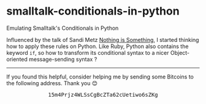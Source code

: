 # smalltalk-conditionals-in-python

Emulating Smalltalk's Conditionals in Python

Influenced by the talk of Sandi Metz [Nothing is Something](https://www.youtube.com/watch?v=OMPfEXIlTVE), I started thinking how to apply these rules on Python. Like Ruby, Python also contains the keyword `if`, so how to transform its conditional syntax to a nicer Object-oriented message-sending syntax ?

<hr>

If you found this helpful, consider helping me by sending some Bitcoins to the following address. Thank you 😊

<center>
<pre>
15m4Prjz4WLSsCgBcZTa62cUetiwo6sZKg
</pre>
</center>
